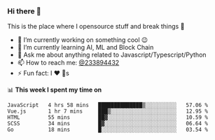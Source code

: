 ### Hi there 👋

<!--
**a233894432/a233894432** is a ✨ _special_ ✨ repository because its `README.md` (this file) appears on your GitHub profile.

Here are some ideas to get you started:

- 🔭 I’m currently working on ...
- 🌱 I’m currently learning ...
- 👯 I’m looking to collaborate on ...
- 🤔 I’m looking for help with ...
- 💬 Ask me about ...
- 📫 How to reach me: ...
- 😄 Pronouns: ...
- ⚡ Fun fact: ...
-->
 
 
This is the place where I opensource stuff and break things :rofl:

- 🔭 I’m currently working on something cool :wink:
- 🌱 I’m currently learning AI, ML and Block Chain
- 💬 Ask me about anything related to Javascript/Typescript/Python
- 📫 How to reach me: [@233894432](https://twitter.com/233894432)
- ⚡ Fun fact: I :heart: :dog:s

📊 **This week I spent my time on**
<!--START_SECTION:waka-->
```text
JavaScript   4 hrs 58 mins   ██████████████▒░░░░░░░░░░   57.06 % 
Vue.js       1 hr 7 mins     ███▒░░░░░░░░░░░░░░░░░░░░░   12.95 % 
HTML         55 mins         ██▓░░░░░░░░░░░░░░░░░░░░░░   10.59 % 
SCSS         34 mins         █▓░░░░░░░░░░░░░░░░░░░░░░░   06.64 % 
Go           18 mins         █░░░░░░░░░░░░░░░░░░░░░░░░   03.54 % 
```
<!--END_SECTION:waka-->
